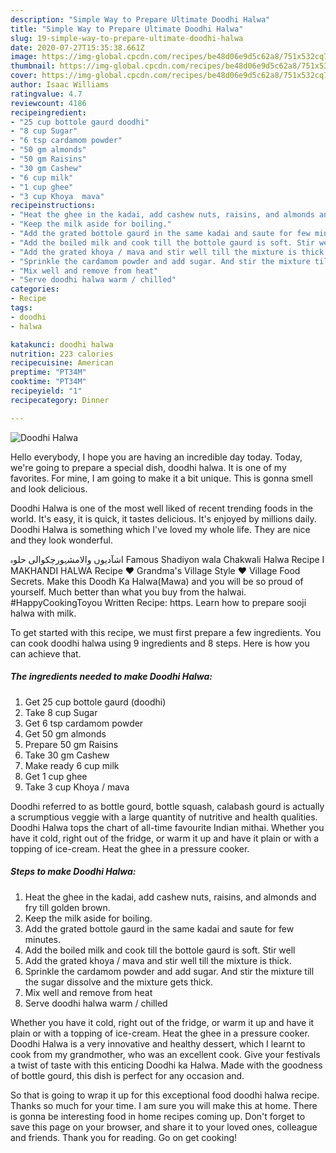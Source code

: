 ```yaml
---
description: "Simple Way to Prepare Ultimate Doodhi Halwa"
title: "Simple Way to Prepare Ultimate Doodhi Halwa"
slug: 19-simple-way-to-prepare-ultimate-doodhi-halwa
date: 2020-07-27T15:35:38.661Z
image: https://img-global.cpcdn.com/recipes/be48d06e9d5c62a8/751x532cq70/doodhi-halwa-recipe-main-photo.jpg
thumbnail: https://img-global.cpcdn.com/recipes/be48d06e9d5c62a8/751x532cq70/doodhi-halwa-recipe-main-photo.jpg
cover: https://img-global.cpcdn.com/recipes/be48d06e9d5c62a8/751x532cq70/doodhi-halwa-recipe-main-photo.jpg
author: Isaac Williams
ratingvalue: 4.7
reviewcount: 4186
recipeingredient:
- "25 cup bottole gaurd doodhi"
- "8 cup Sugar"
- "6 tsp cardamom powder"
- "50 gm almonds"
- "50 gm Raisins"
- "30 gm Cashew"
- "6 cup milk"
- "1 cup ghee"
- "3 cup Khoya  mava"
recipeinstructions:
- "Heat the ghee in the kadai, add cashew nuts, raisins, and almonds and fry till golden brown."
- "Keep the milk aside for boiling."
- "Add the grated bottole gaurd in the same kadai and saute for few minutes."
- "Add the boiled milk and cook till the bottole gaurd is soft. Stir well"
- "Add the grated khoya / mava and stir well till the mixture is thick."
- "Sprinkle the cardamom powder and add sugar. And stir the mixture till the sugar dissolve and the mixture gets thick."
- "Mix well and remove from heat"
- "Serve doodhi halwa warm / chilled"
categories:
- Recipe
tags:
- doodhi
- halwa

katakunci: doodhi halwa 
nutrition: 223 calories
recipecuisine: American
preptime: "PT34M"
cooktime: "PT34M"
recipeyield: "1"
recipecategory: Dinner

---
```



![Doodhi Halwa](https://img-global.cpcdn.com/recipes/be48d06e9d5c62a8/751x532cq70/doodhi-halwa-recipe-main-photo.jpg)

Hello everybody, I hope you are having an incredible day today. Today, we're going to prepare a special dish, doodhi halwa. It is one of my favorites. For mine, I am going to make it a bit unique. This is gonna smell and look delicious.

Doodhi Halwa is one of the most well liked of recent trending foods in the world. It's easy, it is quick, it tastes delicious. It's enjoyed by millions daily. Doodhi Halwa is something which I've loved my whole life. They are nice and they look wonderful.

شآدیوں والامشہورچکوالی حلوہI Famous Shadiyon wala Chakwali Halwa Recipe I MAKHANDI HALWA Recipe ❤ Grandma&#39;s Village Style ❤ Village Food Secrets. Make this Doodh Ka Halwa(Mawa) and you will be so proud of yourself. Much better than what you buy from the halwai. #HappyCookingToyou Written Recipe: https. Learn how to prepare sooji halwa with milk.


To get started with this recipe, we must first prepare a few ingredients. You can cook doodhi halwa using 9 ingredients and 8 steps. Here is how you can achieve that.

<!--inarticleads1-->

##### The ingredients needed to make Doodhi Halwa:

1. Get 25 cup bottole gaurd (doodhi)
1. Take 8 cup Sugar
1. Get 6 tsp cardamom powder
1. Get 50 gm almonds
1. Prepare 50 gm Raisins
1. Take 30 gm Cashew
1. Make ready 6 cup milk
1. Get 1 cup ghee
1. Take 3 cup Khoya / mava


Doodhi referred to as bottle gourd, bottle squash, calabash gourd is actually a scrumptious veggie with a large quantity of nutritive and health qualities. Doodhi Halwa tops the chart of all-time favourite Indian mithai. Whether you have it cold, right out of the fridge, or warm it up and have it plain or with a topping of ice-cream. Heat the ghee in a pressure cooker. 

<!--inarticleads2-->

##### Steps to make Doodhi Halwa:

1. Heat the ghee in the kadai, add cashew nuts, raisins, and almonds and fry till golden brown.
1. Keep the milk aside for boiling.
1. Add the grated bottole gaurd in the same kadai and saute for few minutes.
1. Add the boiled milk and cook till the bottole gaurd is soft. Stir well
1. Add the grated khoya / mava and stir well till the mixture is thick.
1. Sprinkle the cardamom powder and add sugar. And stir the mixture till the sugar dissolve and the mixture gets thick.
1. Mix well and remove from heat
1. Serve doodhi halwa warm / chilled


Whether you have it cold, right out of the fridge, or warm it up and have it plain or with a topping of ice-cream. Heat the ghee in a pressure cooker. Doodhi Halwa is a very innovative and healthy dessert, which I learnt to cook from my grandmother, who was an excellent cook. Give your festivals a twist of taste with this enticing Doodhi ka Halwa. Made with the goodness of bottle gourd, this dish is perfect for any occasion and. 

So that is going to wrap it up for this exceptional food doodhi halwa recipe. Thanks so much for your time. I am sure you will make this at home. There is gonna be interesting food in home recipes coming up. Don't forget to save this page on your browser, and share it to your loved ones, colleague and friends. Thank you for reading. Go on get cooking!

